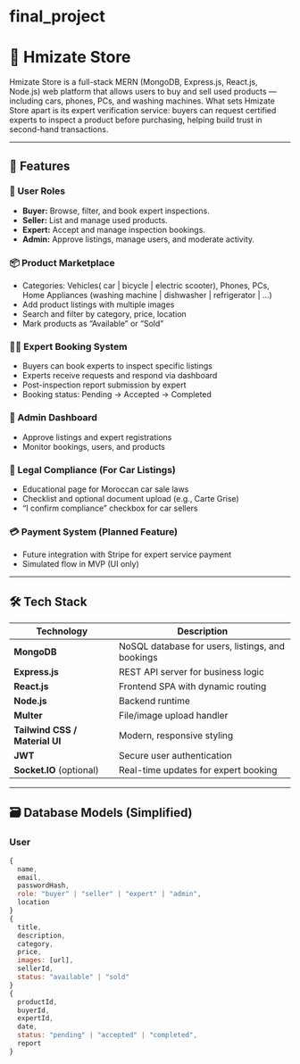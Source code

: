 # final_project

# 🛒 Hmizate Store

Hmizate Store is a full-stack MERN (MongoDB, Express.js, React.js, Node.js) web platform that allows users to buy and sell used products — including cars, phones, PCs, and washing machines. What sets Hmizate Store apart is its expert verification service: buyers can request certified experts to inspect a product before purchasing, helping build trust in second-hand transactions.

---

## 🌟 Features

### 👥 User Roles
- **Buyer:** Browse, filter, and book expert inspections.
- **Seller:** List and manage used products.
- **Expert:** Accept and manage inspection bookings.
- **Admin:** Approve listings, manage users, and moderate activity.

### 📦 Product Marketplace
- Categories: Vehicles( car | bicycle | electric scooter), Phones, PCs, Home Appliances (washing machine | dishwasher | refrigerator | ...)
- Add product listings with multiple images
- Search and filter by category, price, location
- Mark products as “Available” or “Sold”

### 🧑‍🔧 Expert Booking System
- Buyers can book experts to inspect specific listings
- Experts receive requests and respond via dashboard
- Post-inspection report submission by expert
- Booking status: Pending → Accepted → Completed

### 💼 Admin Dashboard
- Approve listings and expert registrations
- Monitor bookings, users, and products

### 📑 Legal Compliance (For Car Listings)
- Educational page for Moroccan car sale laws
- Checklist and optional document upload (e.g., Carte Grise)
- “I confirm compliance” checkbox for car sellers

### 💳 Payment System (Planned Feature)
- Future integration with Stripe for expert service payment
- Simulated flow in MVP (UI only)

---

## 🛠️ Tech Stack

| Technology | Description |
|------------|-------------|
| **MongoDB** | NoSQL database for users, listings, and bookings |
| **Express.js** | REST API server for business logic |
| **React.js** | Frontend SPA with dynamic routing |
| **Node.js** | Backend runtime |
| **Multer** | File/image upload handler |
| **Tailwind CSS / Material UI** | Modern, responsive styling |
| **JWT** | Secure user authentication |
| **Socket.IO** (optional) | Real-time updates for expert booking |

---

## 🗃️ Database Models (Simplified)

### User
```js
{
  name,
  email,
  passwordHash,
  role: "buyer" | "seller" | "expert" | "admin",
  location
}
{
  title,
  description,
  category,
  price,
  images: [url],
  sellerId,
  status: "available" | "sold"
}
{
  productId,
  buyerId,
  expertId,
  date,
  status: "pending" | "accepted" | "completed",
  report
}
